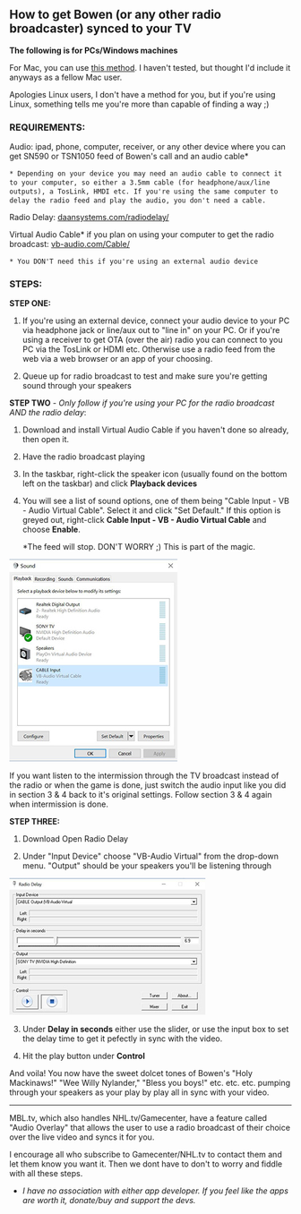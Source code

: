 ## How to get Bowen (or any other radio broadcaster) synced to your TV

**The following is for PCs/Windows machines**

For Mac, you can use <a href="http://www.silentway.com/forum/how-sync-radio-tv-simulcast-simple-free-method" target="new">this method</a>. I haven't tested, but thought I'd include it anyways as a fellow Mac user. 

Apologies Linux users, I don't have a method for you, but if you're using Linux, something tells me you're more than capable of finding a way ;)

### REQUIREMENTS:

Audio: ipad, phone, computer, receiver, or any other device where you can get SN590 or TSN1050 feed of Bowen's call and an audio cable*

	* Depending on your device you may need an audio cable to connect it to your computer, so either a 3.5mm cable (for headphone/aux/line outputs), a TosLink, HMDI etc. If you're using the same computer to delay the radio feed and play the audio, you don't need a cable.

Radio Delay: <a href="http://www.daansystems.com/radiodelay/" target="new">daansystems.com/radiodelay/</a>

Virtual Audio Cable* if you plan on using your computer to get the radio broadcast: <a href="https://www.vb-audio.com/Cable/" target="new">vb-audio.com/Cable/</a>

	* You DON'T need this if you're using an external audio device 

### STEPS:


**STEP ONE:**

1) If you're using an external device, connect your audio device to your PC via headphone jack or line/aux out to "line in" on your PC. Or if you're using a receiver to get OTA (over the air) radio you can connect to you PC via the TosLink or HDMI etc. Otherwise use a radio feed from the web via a web browser or an app of your choosing.

2) Queue up for radio broadcast to test and make sure you're getting sound through your speakers



**STEP TWO** - *Only follow if you're using your PC for the radio broadcast AND the radio delay*:

1) Download and install Virtual Audio Cable if you haven't done so already, then open it. 

2) Have the radio broadcast playing

3) In the taskbar, right-click the speaker icon (usually found on the bottom left on the taskbar) and click **Playback devices**

4) You will see a list of sound options, one of them being "Cable Input - VB - Audio Virtual Cable". Select it and click "Set Default." If this option is greyed out, right-click **Cable Input - VB - Audio Virtual Cable** and choose **Enable**.
	
	*The feed will stop. DON'T WORRY ;) This is part of the magic.
	
<img src="https://raw.githubusercontent.com/timetoleafs/radiodelay4bowen/master/images/sound.jpg">

If you want listen to the intermission through the TV broadcast instead of the radio or when the game is done, just switch the audio input like you did in section 3 & 4 back to it's original settings. Follow section 3 & 4 again when intermission is done. 


**STEP THREE:**

1) Download Open Radio Delay

2) Under "Input Device" choose "VB-Audio Virtual" from the drop-down menu. "Output" should be your speakers you'll be listening through

<img src="https://raw.githubusercontent.com/timetoleafs/radiodelay4bowen/master/images/radiodelay.jpg">

3) Under **Delay in seconds** either use the slider, or use the input box to set the delay time to get it pefectly in sync with the video.

4) Hit the play button under **Control**

And voila! You now have the sweet dolcet tones of Bowen's "Holy Mackinaws!" "Wee Willy Nylander," "Bless you boys!" etc. etc. etc. pumping through your speakers as your play by play all in sync with your video.

________________________________________

MBL.tv, which also handles NHL.tv/Gamecenter, have a feature called "Audio Overlay" that allows the user to use a radio broadcast of their choice over the live video and syncs it for you.

I encourage all who subscribe to Gamecenter/NHL.tv to contact them and let them know you want it. Then we dont have to don't to worry and fiddle with all these steps.

* _I have no association with either app developer. If you feel like the apps are worth it, donate/buy and support the devs._ 

